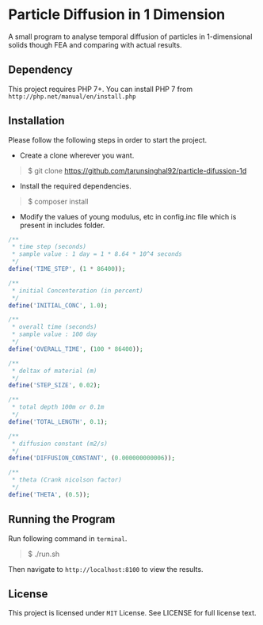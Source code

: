 # Particle Diffusion in 1 Dimension

A small program to analyse temporal diffusion of particles in 1-dimensional solids though FEA and comparing with actual results.

## Dependency

This project requires PHP 7+. You can install PHP 7 from `http://php.net/manual/en/install.php`


## Installation

Please follow the following steps in order to start the project.

* Create a clone wherever you want.

>$ git clone https://github.com/tarunsinghal92/particle-difussion-1d

* Install the required dependencies.

>$ composer install

* Modify the values of young modulus, etc in config.inc file which is present in includes folder.

```php
/**
 * time step (seconds)
 * sample value : 1 day = 1 * 8.64 * 10^4 seconds
 */
define('TIME_STEP', (1 * 86400));

/**
 * initial Concenteration (in percent)
 */
define('INITIAL_CONC', 1.0);

/**
 * overall time (seconds)
 * sample value : 100 day
 */
define('OVERALL_TIME', (100 * 86400));

/**
 * deltax of material (m)
 */
define('STEP_SIZE', 0.02);

/**
 * total depth 100m or 0.1m
 */
define('TOTAL_LENGTH', 0.1);

/**
 * diffusion constant (m2/s)
 */
define('DIFFUSION_CONSTANT', (0.000000000006));

/**
 * theta (Crank nicolson factor)
 */
define('THETA', (0.5));
```

## Running the Program

Run following command in `terminal`.

>$ ./run.sh

Then navigate to `http://localhost:8100` to view the results.

## License

This project is licensed under `MIT` License. See LICENSE for full license text.
